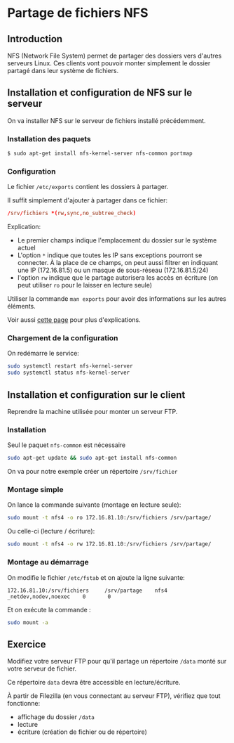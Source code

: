 # Partage de fichiers NFS

## Introduction

NFS (Network File System) permet de partager des dossiers vers d'autres serveurs Linux. Ces clients vont pouvoir monter simplement le dossier partagé dans leur système de fichiers.

## Installation et configuration de NFS sur le serveur

On va installer NFS sur le serveur de fichiers installé précédemment.

### Installation des paquets

```bash
$ sudo apt-get install nfs-kernel-server nfs-common portmap
```

### Configuration

Le fichier `/etc/exports` contient les dossiers à partager.

Il suffit simplement d'ajouter à partager dans ce fichier:

```conf
/srv/fichiers *(rw,sync,no_subtree_check)
```

Explication:

 - Le premier champs indique l'emplacement du dossier sur le système actuel
 - L'option `*` indique que toutes les IP sans exceptions pourront se connecter. À la place de ce champs, on peut aussi filtrer en indiquant une IP (172.16.81.5) ou un masque de sous-réseau (172.16.81.5/24)
 - l'option `rw` indique que le partage autorisera les accès en écriture (on peut utiliser `ro` pour le laisser en lecture seule)

Utiliser la commande `man exports` pour avoir des informations sur les autres éléments.

Voir aussi [cette page](https://wiki.debian-fr.xyz/Partage_NFS) pour plus d'explications.


### Chargement de la configuration

On redémarre le service:

```bash
sudo systemctl restart nfs-kernel-server
sudo systemctl status nfs-kernel-server
```

## Installation et configuration sur le client

Reprendre la machine utilisée pour monter un serveur FTP.

### Installation

Seul le paquet `nfs-common` est nécessaire

```bash
sudo apt-get update && sudo apt-get install nfs-common
```

On va pour notre exemple créer un répertoire `/srv/fichier`

### Montage simple

On lance la commande suivante (montage en lecture seule):

```bash
sudo mount -t nfs4 -o ro 172.16.81.10:/srv/fichiers /srv/partage/
```

Ou celle-ci (lecture / écriture):

```bash
sudo mount -t nfs4 -o rw 172.16.81.10:/srv/fichiers /srv/partage/
```

### Montage au démarrage

On modifie le fichier `/etc/fstab` et on ajoute la ligne suivante:

```fstab
172.16.81.10:/srv/fichiers     /srv/partage    nfs4    _netdev,nodev,noexec    0       0
```

Et on exécute la commande :

```bash
sudo mount -a
```


## Exercice

Modifiez votre serveur FTP pour qu'il partage un répertoire `/data` monté sur votre serveur de fichier.

Ce répertoire `data` devra être accessible en lecture/écriture.

À partir de Filezilla (en vous connectant au serveur FTP), vérifiez que tout fonctionne:

 - affichage du dossier `/data`
 - lecture
 - écriture (création de fichier ou de répertoire)

 

